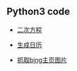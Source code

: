 ## Python3 code

* [二次方程](https://github.com/ykqmain/Learning-Python-with-Git/blob/master/code/quadratic.py)

* [生成日历](https://github.com/ykqmain/Learning-Python-with-Git/blob/master/code/date.py)

* [抓取bing主页图片]()